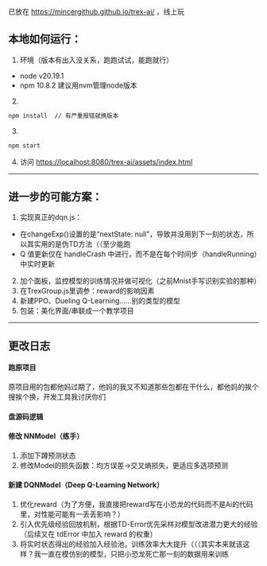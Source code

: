 已放在 <https://mincergithub.github.io/trex-ai/> ，线上玩

## 本地如何运行：

1. 环境（版本有出入没关系，跑跑试试，能跑就行）
- node v20.19.1
- npm 10.8.2
建议用nvm管理node版本
2. 
```bash
npm install  // 有严重报错就换版本
```
3. 
```bash
npm start
```
4. 访问 <https://localhost:8080/trex-ai/assets/index.html>

---

## 进一步的可能方案：

1. 实现真正的dqn.js：
- 在changeExp()设置的是“nextState: null”，导致并没用到下一刻的状态，所以其实用的是伪TD方法（（至少能跑
- Q 值更新仅在 handleCrash 中进行，而不是在每个时间步（handleRunning）中实时更新
2. 加个面板，监控模型的训练情况并做可视化（之前Mnist手写识别实验的那种）
3. 在TrexGroup.js里调参：reward的影响因素
4. 新建PPO、Dueling Q-Learning……别的类型的模型
5. 包装：美化界面/串联成一个教学项目

---

## 更改日志

#### 跑原项目

原项目用的包都他妈过期了，他妈的我又不知道那些包都在干什么，都他妈的挨个搜挨个换，开发工具我讨厌你们

#### 盘源码逻辑

#### 修改 NNModel（练手）

1. 添加下蹲预测状态
2. 修改Model的损失函数：均方误差->交叉熵损失，更适应多选项预测

#### 新建 DQNModel（Deep Q-Learning Network）

1. 优化reward（为了方便，我直接把reward写在小恐龙的代码而不是Ai的代码里，对性能可能有一丢丢影响？）
2. 引入优先级经验回放机制，根据TD-Error优先采样对模型改进潜力更大的经验（后续又在 tdError 中加入 reward 的权重）
3. 将实时状态得出的经验加入经验池，训练效率大大提升（（（其实本来就该这样？我一直在模仿别的模型，只把小恐龙死亡那一刻的数据用来训练

